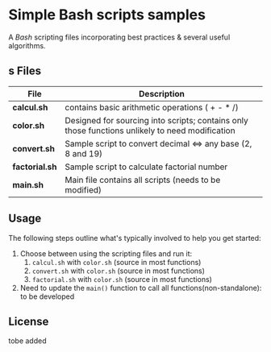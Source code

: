 Simple Bash scripts samples
===========================

A *Bash* scripting files incorporating best practices & several useful algorithms.

s
Files
-----

| File            | Description                                                                                     |
| --------------- |------------------------------------------------------------------------------------------------ |
| **calcul.sh**   | contains basic arithmetic operations ( + - * /)                                                 |
| **color.sh**    | Designed for sourcing into scripts; contains only those functions unlikely to need modification |
| **convert.sh**  | Sample script to convert decimal <=> any base (2, 8 and 19)                                     |
| **factorial.sh**| Sample script to calculate factorial number                                                     |
| **main.sh**     | Main file contains all scripts (needs to be modified)                                            |

Usage
-----

The following steps outline what's typically involved to help you get started:

1. Choose between using the scripting files and run it:
    1. `calcul.sh` with `color.sh` (source in most functions)
    2. `convert.sh` with `color.sh` (source in most functions)
    3. `factorial.sh` with `color.sh` (source in most functions)
2. Need to update the `main()` function to call all functions(non-standalone): to be developed

License
-------

tobe added
